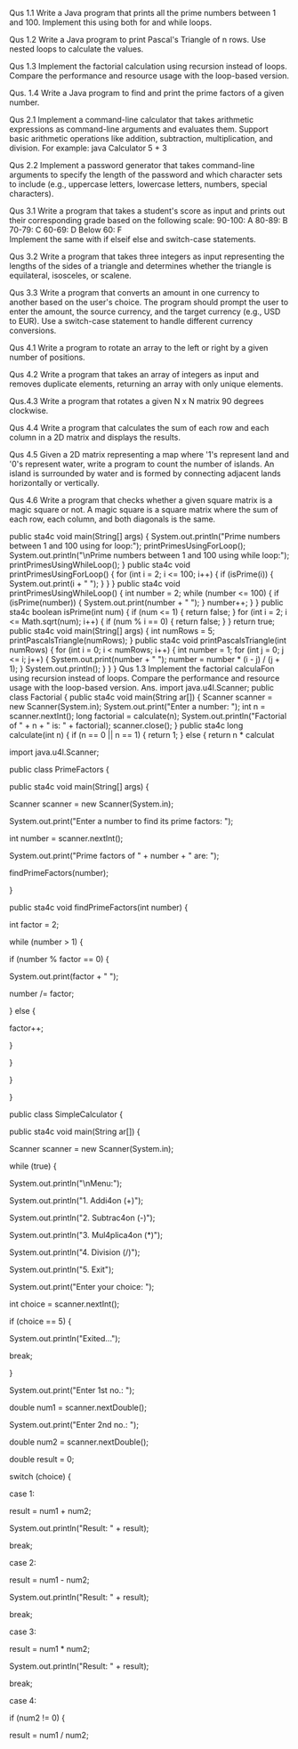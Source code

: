 Qus 1.1		Write a Java program that prints all the prime numbers between 1 and 100.
Implement this using both for and while loops.

Qus 1.2		Write a Java program to print Pascal's Triangle of n rows.
Use nested loops to calculate the values.

Qus 1.3		Implement the factorial calculation using recursion instead of loops.
Compare the performance and resource usage with the loop-based version.

Qus. 1.4	Write a Java program to find and print the prime factors of a given number.

Qus 2.1	Implement a command-line calculator that takes arithmetic expressions as command-line arguments and evaluates them. 
Support basic arithmetic operations like addition, subtraction, multiplication, and division. For example:	java Calculator 5 + 3

Qus 2.2	Implement a password generator that takes command-line arguments to specify the length of the password and which character sets to include (e.g., uppercase letters, lowercase letters, numbers, special characters).

Qus 3.1	Write a program that takes a student's score as input and prints out their corresponding grade based on the following scale:
90-100: A
80-89: B
70-79: C
60-69: D
Below 60: F 	
Implement the same with if elseif else and switch-case statements.

Qus 3.2	Write a program that takes three integers as input representing the lengths of the sides of a triangle and determines whether the triangle is equilateral, isosceles, or scalene.

Qus 3.3	Write a program that converts an amount in one currency to another based on the user's choice. The program should prompt the user to enter the amount, the source currency, and the target currency (e.g., USD to EUR). Use a switch-case statement to handle different currency conversions.

Qus 4.1	Write a program to rotate an array to the left or right by a given number of positions.

Qus 4.2	Write a program that takes an array of integers as input and removes duplicate elements, returning an array with only unique elements.

Qus.4.3	Write a program that rotates a given N x N matrix 90 degrees clockwise.

Qus 4.4	Write a program that calculates the sum of each row and each column in a 2D matrix and displays the results.

Qus 4.5	Given a 2D matrix representing a map where '1's represent land and '0's represent water, write a program to count the number of islands. An island is surrounded by water and is formed by connecting adjacent lands horizontally or vertically.

Qus 4.6	Write a program that checks whether a given square matrix is a magic square or not. A magic square is a square matrix where the sum of each row, each column, and both diagonals is the same.

public sta4c void main(String[] args) {
 System.out.println("Prime numbers between 1 and 100 using for loop:");
 printPrimesUsingForLoop();
 System.out.println("\nPrime numbers between 1 and 100 using while loop:");
 printPrimesUsingWhileLoop();
 }
 public sta4c void printPrimesUsingForLoop() {
 for (int i = 2; i <= 100; i++) {
 if (isPrime(i)) {
 System.out.print(i + " ");
 }
 }
 }
 public sta4c void printPrimesUsingWhileLoop() {
 int number = 2;
 while (number <= 100) {
 if (isPrime(number)) {
 System.out.print(number + " ");
 }
 number++;
 }
 }
 public sta4c boolean isPrime(int num) {
 if (num <= 1) {
 return false;
 }
 for (int i = 2; i <= Math.sqrt(num); i++) {
 if (num % i == 0) {
 return false;
 }
 }
 return true;
public sta4c void main(String[] args) {
 int numRows = 5; 
 printPascalsTriangle(numRows);
 }
 public sta4c void printPascalsTriangle(int numRows) {
 for (int i = 0; i < numRows; i++) {
 int number = 1;
 for (int j = 0; j <= i; j++) {
 System.out.print(number + " ");
 number = number * (i - j) / (j + 1);
 }
 System.out.println();
 }
 }
}
Qus 1.3 Implement the factorial calculaFon using recursion instead of loops.
Compare the performance and resource usage with the loop-based version.
Ans.
import java.u4l.Scanner;
public class Factorial {
 public sta4c void main(String ar[]) {
 Scanner scanner = new Scanner(System.in);
 System.out.print("Enter a number: ");
 int n = scanner.nextInt();
 long factorial = calculate(n);
 System.out.println("Factorial of " + n + " is: " + factorial);
 scanner.close();
 }
 public sta4c long calculate(int n) {
 if (n == 0 || n == 1) {
 return 1;
 } else {
 return n * calculat



 import java.u4l.Scanner;

public class PrimeFactors {

 public sta4c void main(String[] args) {

 Scanner scanner = new Scanner(System.in);

 System.out.print("Enter a number to find its prime factors: ");

 int number = scanner.nextInt();

 System.out.print("Prime factors of " + number + " are: ");

 findPrimeFactors(number);

 }

 public sta4c void findPrimeFactors(int number) {

 int factor = 2;

 while (number > 1) {

 if (number % factor == 0) {

 System.out.print(factor + " ");

 number /= factor;

 } else {

 factor++;

 }

 }

 }

}




public class SimpleCalculator {

 public sta4c void main(String ar[]) {

 Scanner scanner = new Scanner(System.in);

 while (true) {

 System.out.println("\nMenu:");

 System.out.println("1. Addi4on (+)");

 System.out.println("2. Subtrac4on (-)");

 System.out.println("3. Mul4plica4on (*)");

 System.out.println("4. Division (/)");

 System.out.println("5. Exit");

 System.out.print("Enter your choice: ");

 int choice = scanner.nextInt();

 if (choice == 5) {

 System.out.println("Exited...");

 break;

 }

 System.out.print("Enter 1st no.: ");

 double num1 = scanner.nextDouble();

 System.out.print("Enter 2nd no.: ");

 double num2 = scanner.nextDouble();

 double result = 0;

 switch (choice) {

 case 1:

 result = num1 + num2;

 System.out.println("Result: " + result);

 break;

 case 2:

 result = num1 - num2;

 System.out.println("Result: " + result);

 break;

 case 3:

 result = num1 * num2;

 System.out.println("Result: " + result);

 break;

 case 4:

 if (num2 != 0) {

 result = num1 / num2;







 

